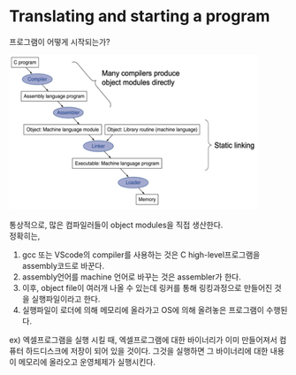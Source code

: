 # Translating and starting a program

프로그램이 어떻게 시작되는가?

<img src="../img/computerHierarchy.png" alt="computerHierarchy" width="450" height="280">

통상적으로, 많은 컴파일러들이 object modules을 직접 생산한다.     
정확히는,
1. gcc 또는 VScode의 compiler를 사용하는 것은 C high-level프로그램을 assembly코드로 바꾼다.
2. assembly언어를 machine 언어로 바꾸는 것은 assembler가 한다.
3. 이후, object file이 여러개 나올 수 있는데 링커를 통해 링킹과정으로 만들어진 것을 실행파일이라고 한다.
4. 실행파일이 로더에 의해 메모리에 올라가고 OS에 의해 올려놓은 프로그램이 수행된다.

ex) 엑셀프로그램을 실행 시킬 때, 엑셀프로그램에 대한 바이너리가 이미 만들어져서 컴퓨터 하드디스크에 저장이 되어 있을 것이다. 그것을 실행하면 그 바이너리에 대한 내용이 메모리에 올라오고 운영체제가 실행시킨다.
